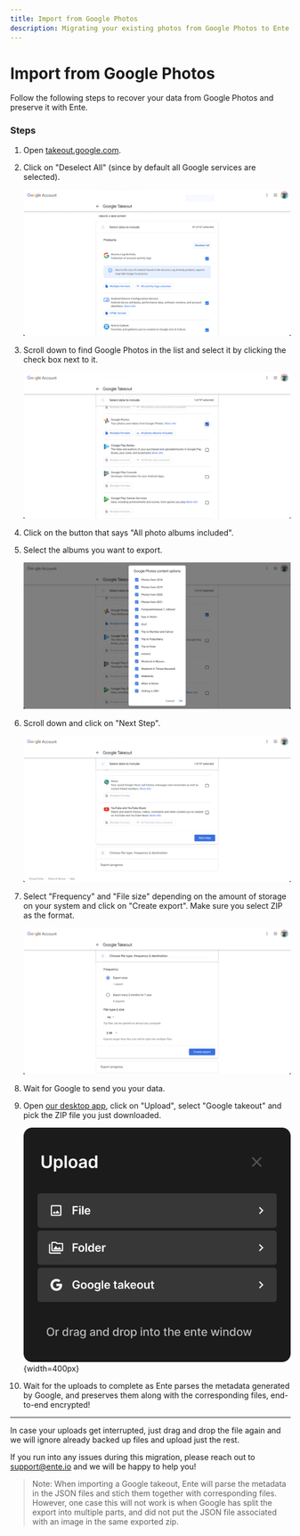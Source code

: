 ```yaml
---
title: Import from Google Photos
description: Migrating your existing photos from Google Photos to Ente Photos
---
```


# Import from Google Photos

Follow the following steps to recover your data from Google Photos and preserve
it with Ente.

### Steps

1. Open [takeout.google.com](https://takeout.google.com).

2. Click on "Deselect All" (since by default all Google services are selected).

    ![Google Takeout - Create a new export](google-photos-1.png)

3. Scroll down to find Google Photos in the list and select it by clicking the
   check box next to it.

    ![Google Takeout - Select Google Photos](google-photos-2.png)

4. Click on the button that says "All photo albums included".

5. Select the albums you want to export.

    ![Google Takeout - Select albums](google-photos-3.png)

6. Scroll down and click on "Next Step".

    ![Google Takeout - Next](google-photos-4.png)

7. Select "Frequency" and "File size" depending on the amount of storage on your
   system and click on "Create export". Make sure you select ZIP as the format.

    ![Google Takeout - Frequency and file size](google-photos-5.png)

8. Wait for Google to send you your data.

9. Open [our desktop app](https://ente.io/download/desktop), click on "Upload",
   select "Google takeout" and pick the ZIP file you just downloaded.

    ![Importing Google Takeout into Ente](google-takeout.png){width=400px}

10. Wait for the uploads to complete as Ente parses the metadata generated by
    Google, and preserves them along with the corresponding files, end-to-end
    encrypted!

---

In case your uploads get interrupted, just drag and drop the file again and we
will ignore already backed up files and upload just the rest.

If you run into any issues during this migration, please reach out to
[support@ente.io](mailto:support@ente.io) and we will be happy to help you!

> Note: When importing a Google takeout, Ente will parse the metadata in the
> JSON files and stich them together with corresponding files. However, one case
> this will not work is when Google has split the export into multiple parts,
> and did not put the JSON file associated with an image in the same exported
> zip.
